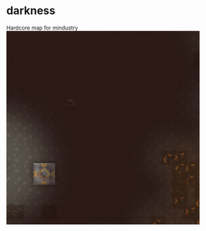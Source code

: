 # darkness
Hardcore map for mindustry
![alt text](https://raw.githubusercontent.com/ASVIEST/darkness/main/darkness.png)
